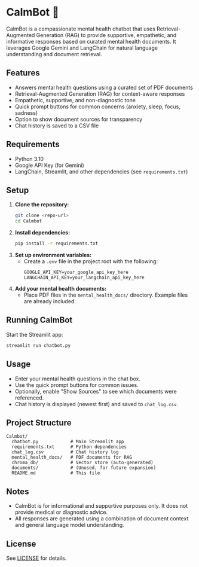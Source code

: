 # CalmBot 🧘

CalmBot is a compassionate mental health chatbot that uses Retrieval-Augmented Generation (RAG) to provide supportive, empathetic, and informative responses based on curated mental health documents. It leverages Google Gemini and LangChain for natural language understanding and document retrieval.

## Features
- Answers mental health questions using a curated set of PDF documents
- Retrieval-Augmented Generation (RAG) for context-aware responses
- Empathetic, supportive, and non-diagnostic tone
- Quick prompt buttons for common concerns (anxiety, sleep, focus, sadness)
- Option to show document sources for transparency
- Chat history is saved to a CSV file

## Requirements
- Python 3.10
- Google API Key (for Gemini)
- LangChain, Streamlit, and other dependencies (see `requirements.txt`)

## Setup
1. **Clone the repository:**
   ```bash
   git clone <repo-url>
   cd Calmbot
   ```
2. **Install dependencies:**
   ```bash
   pip install -r requirements.txt
   ```
3. **Set up environment variables:**
   - Create a `.env` file in the project root with the following:
     ```env
     GOOGLE_API_KEY=your_google_api_key_here
     LANGCHAIN_API_KEY=your_langchain_api_key_here
     ```
4. **Add your mental health documents:**
   - Place PDF files in the `mental_health_docs/` directory. Example files are already included.

## Running CalmBot
Start the Streamlit app:
```bash
streamlit run chatbot.py
```

## Usage
- Enter your mental health questions in the chat box.
- Use the quick prompt buttons for common issues.
- Optionally, enable "Show Sources" to see which documents were referenced.
- Chat history is displayed (newest first) and saved to `chat_log.csv`.

## Project Structure
```
Calmbot/
  chatbot.py            # Main Streamlit app
  requirements.txt      # Python dependencies
  chat_log.csv          # Chat history log
  mental_health_docs/   # PDF documents for RAG
  chroma_db/            # Vector store (auto-generated)
  documents/            # (Unused, for future expansion)
  README.md             # This file
```

## Notes
- CalmBot is for informational and supportive purposes only. It does not provide medical or diagnostic advice.
- All responses are generated using a combination of document context and general language model understanding.

## License
See [LICENSE](LICENSE) for details.